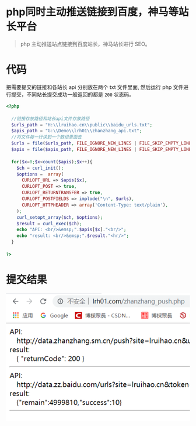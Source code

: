 # php同时主动推送链接到百度，神马等站长平台


> php 主动推送站点链接到百度站长，神马站长进行 SEO。
<!--more-->

# 代码
把需要提交的链接和各站长 api 分别放在两个 txt 文件里面, 然后运行 php 文件进行提交，不同站长提交成功一般返回的都是 `200` 状态码。
```php
<?php
  
  //链接存放路径和站长api文件存放路径
  $urls_path = "H:\\lruihao.cn\\public\\baidu_urls.txt";
  $apis_path = "G:\\Demo\\lrh01\\zhanzhang_api.txt";
  //将文件每一行读到一个数组里面去
  $urls = file($urls_path, FILE_IGNORE_NEW_LINES | FILE_SKIP_EMPTY_LINES);
  $apis = file($apis_path, FILE_IGNORE_NEW_LINES | FILE_SKIP_EMPTY_LINES);

  for($x=0;$x<count($apis);$x++){
    $ch = curl_init();
    $options =  array(
      CURLOPT_URL => $apis[$x],
      CURLOPT_POST => true,
      CURLOPT_RETURNTRANSFER => true,
      CURLOPT_POSTFIELDS => implode("\n", $urls),
      CURLOPT_HTTPHEADER => array('Content-Type: text/plain'),
    );
    curl_setopt_array($ch, $options);
    $result = curl_exec($ch);
    echo "API: <br/>&emsp;".$apis[$x]."<br/>";
    echo "result: <br/>&emsp;".$result."<hr/>";
  }

?>
```

# 提交结果
![提交结果](images/result.png)
